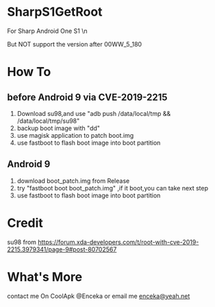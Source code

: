 # SharpS1GetRoot
For Sharp Android One S1 \n

But NOT support the version after 00WW_5_180

# How To
## before Android 9 via CVE-2019-2215
  1. Download su98,and use "adb push /data/local/tmp && /data/local/tmp/su98"
  2. backup boot image with "dd"
  3. use magisk application to patch boot.img
  4. use fastboot to flash boot image into boot partition

## Android 9
  1. download boot_patch.img from Release
  2. try "fastboot boot boot_patch.img" ,if it boot,you can take next step
  3. use fastboot to flash boot image into boot partition

# Credit
  su98 from https://forum.xda-developers.com/t/root-with-cve-2019-2215.3979341/page-9#post-80702567
 
# What's More
  contact me On CoolApk @Enceka or email me enceka@yeah.net

